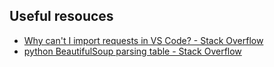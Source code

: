 ## Useful resouces

- [Why can't I import requests in VS Code? - Stack Overflow](https://stackoverflow.com/questions/68832892/why-cant-i-import-requests-in-vs-code)
- [python BeautifulSoup parsing table - Stack Overflow](https://stackoverflow.com/a/61448317)
